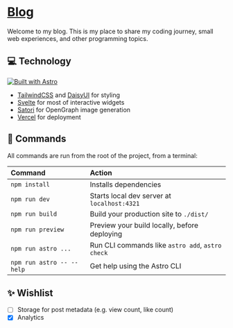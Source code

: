 # [Blog](https://blog.vhng.dev)

Welcome to my blog. This is my place to share my coding journey, small web experiences,
and other programming topics.

## 💻 Technology

[![Built with Astro](https://astro.badg.es/v1/built-with-astro/medium.svg)](https://astro.build)

- [TailwindCSS](https://tailwindcss.com) and [DaisyUI](https://daisyui.com) for styling
- [Svelte](https://svelte.dev) for most of interactive widgets
- [Satori](https://github.com/vercel/satori) for OpenGraph image generation
- [Vercel](https://vercel.com) for deployment

## 🧞 Commands

All commands are run from the root of the project, from a terminal:

| Command                   | Action                                           |
| :------------------------ | :----------------------------------------------- |
| `npm install`             | Installs dependencies                            |
| `npm run dev`             | Starts local dev server at `localhost:4321`      |
| `npm run build`           | Build your production site to `./dist/`          |
| `npm run preview`         | Preview your build locally, before deploying     |
| `npm run astro ...`       | Run CLI commands like `astro add`, `astro check` |
| `npm run astro -- --help` | Get help using the Astro CLI                     |

## ✨ Wishlist

- [ ] Storage for post metadata (e.g. view count, like count)
- [x] Analytics
